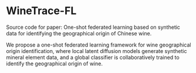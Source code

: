 # WineTrace-FL
Source code for paper: One-shot federated learning based on synthetic data for identifying the geographical origin of Chinese wine.

We propose a one-shot federated learning framework for wine geographical origin identification, where local latent diffusion models generate synthetic mineral element data, and a global classifier is collaboratively trained to identify the geographical origin of wine.